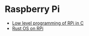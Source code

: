# Raspberry Pi
* [Low level programming of RPi in C](http://www.pieter-jan.com/node/15)
* [Rust OS on RPi](https://github.com/rust-embedded/rust-raspi3-OS-tutorials)
